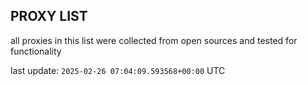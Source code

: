 ## PROXY LIST

all proxies in this list were collected from open sources and tested for functionality

last update: `2025-02-26 07:04:09.593568+00:00` UTC